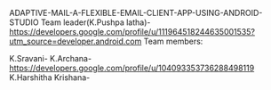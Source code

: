 ADAPTIVE-MAIL-A-FLEXIBLE-EMAIL-CLIENT-APP-USING-ANDROID-STUDIO
Team leader(K.Pushpa latha)- https://developers.google.com/profile/u/111964518244635001535?utm_source=developer.android.com
Team members:

K.Sravani- 
K.Archana- https://developers.google.com/profile/u/104093353736288498119
K.Harshitha Krishana- 

